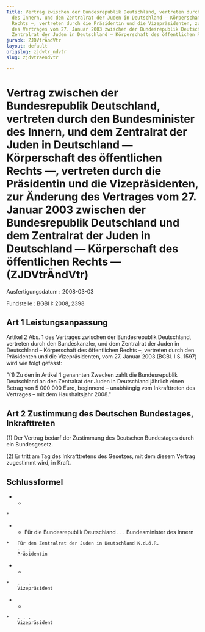 ```yaml
---
Title: Vertrag zwischen der Bundesrepublik Deutschland, vertreten durch den Bundesminister
  des Innern, und dem Zentralrat der Juden in Deutschland — Körperschaft des öffentlichen
  Rechts —, vertreten durch die Präsidentin und die Vizepräsidenten, zur Änderung
  des Vertrages vom 27. Januar 2003 zwischen der Bundesrepublik Deutschland und dem
  Zentralrat der Juden in Deutschland — Körperschaft des öffentlichen Rechts —
jurabk: ZJDVtrÄndVtr
layout: default
origslug: zjdvtr_ndvtr
slug: zjdvtraendvtr

---
```


# Vertrag zwischen der Bundesrepublik Deutschland, vertreten durch den Bundesminister des Innern, und dem Zentralrat der Juden in Deutschland — Körperschaft des öffentlichen Rechts —, vertreten durch die Präsidentin und die Vizepräsidenten, zur Änderung des Vertrages vom 27. Januar 2003 zwischen der Bundesrepublik Deutschland und dem Zentralrat der Juden in Deutschland — Körperschaft des öffentlichen Rechts — (ZJDVtrÄndVtr)

Ausfertigungsdatum
:   2008-03-03

Fundstelle
:   BGBl I: 2008, 2398


## Art 1 Leistungsanpassung

Artikel 2 Abs. 1 des Vertrages zwischen der Bundesrepublik Deutschland, vertreten durch den Bundeskanzler, und dem Zentralrat der Juden in Deutschland – Körperschaft des öffentlichen Rechts –, vertreten durch den Präsidenten und die Vizepräsidenten, vom 27. Januar 2003 (BGBl. I S. 1597) wird wie folgt gefasst:

"(1) Zu den in Artikel 1 genannten Zwecken zahlt die Bundesrepublik Deutschland an den Zentralrat der Juden in Deutschland jährlich einen Betrag von 5 000 000 Euro, beginnend – unabhängig vom Inkrafttreten des Vertrages – mit dem Haushaltsjahr 2008."


## Art 2 Zustimmung des Deutschen Bundestages, Inkrafttreten

(1) Der Vertrag bedarf der Zustimmung des Deutschen Bundestages durch ein Bundesgesetz.

(2) Er tritt am Tag des Inkrafttretens des Gesetzes, mit dem diesem Vertrag zugestimmt wird, in Kraft.


## Schlussformel


*    *
    *

*    *   Für die Bundesrepublik Deutschland
        . . .
        Bundesminister des Innern

    *   Für den Zentralrat der Juden in Deutschland K.d.ö.R.
        . . .
        Präsidentin


*    *
    *   . . .
        Vizepräsident


*    *
    *   . . .
        Vizepräsident



